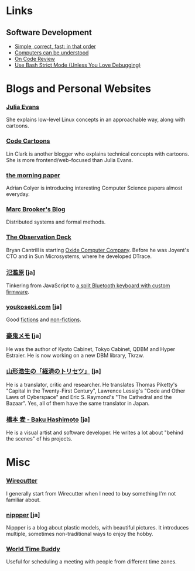 # Links

## Software Development

* [Simple, correct, fast: in that order](https://drewdevault.com/2018/07/09/Simple-correct-fast.html)
* [Computers can be understood](https://blog.nelhage.com/post/computers-can-be-understood/)
* [On Code Review](https://medium.com/@9len/on-code-review-16ea85f7c585)
* [Use Bash Strict Mode (Unless You Love Debugging)](http://redsymbol.net/articles/unofficial-bash-strict-mode/)

# Blogs and Personal Websites

### [Julia Evans](https://jvns.ca/)

She explains low-level Linux concepts in an approachable way, along with cartoons.

### [Code Cartoons](https://code-cartoons.com/)

Lin Clark is another blogger who explains technical concepts with cartoons. She is more frontend/web-focused than Julia Evans.

### [the morning paper](https://blog.acolyer.org/)

Adrian Colyer is introducing interesting Computer Science papers almost everyday.

### [Marc Brooker's Blog](https://brooker.co.za/blog/)

Distributed systems and formal methods.

### [The Observation Deck](http://dtrace.org/blogs/bmc/)

Bryan Cantrill is starting [Oxide Computer Company](https://oxide.computer/). Before he was Joyent's CTO and in Sun Microsystems, where he developed DTrace.

### [氾濫原](https://lowreal.net/) [ja]

Tinkering from JavaScript to [a split Bluetooth keyboard with custom firmware](https://lowreal.net/2016/08/30/2).

### [youkoseki.com](https://youkoseki.com/) [ja]

Good [fictions](https://youkoseki.com/text/) and [non-fictions](https://youkoseki.com/f/).

### [豪鬼メモ](https://mikio.hatenablog.com/) [ja]

He was the author of Kyoto Cabinet, Tokyo Cabinet, QDBM and Hyper Estraier. He is now working on a new DBM library, Tkrzw.

### [山形浩生の「経済のトリセツ」](https://cruel.hatenablog.com/) [ja]

He is a translator, critic and researcher. He translates Thomas Piketty's "Capital in the Twenty-First Century", Lawrence Lessig's "Code and Other Laws of Cyberspace" and Eric S. Raymond's "The Cathedral and the Bazaar". Yes, all of them have the same translator in Japan.

### [橋本 麦 - Baku Hashimoto](https://baku89.com/) [ja]

He is a visual artist and software developer. He writes a lot about "behind the scenes" of his projects.

# Misc

### [Wirecutter](https://www.nytimes.com/wirecutter/)

I generally start from Wirecutter when I need to buy something I'm not familiar about.

### [nippper](https://nippper.com/) [ja]

Nippper is a blog about plastic models, with beautiful pictures. It introduces multiple, sometimes non-traditional ways to enjoy the hobby.

### [World Time Buddy](https://www.worldtimebuddy.com/)

Useful for scheduling a meeting with people from different time zones.